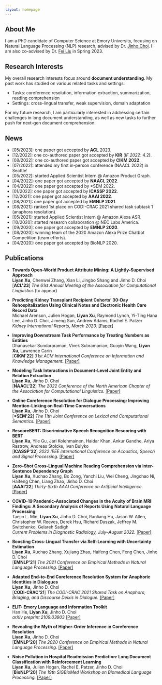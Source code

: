 ```yaml
---
layout: homepage
---
```


## About Me

I am a PhD candidate of Computer Science at Emory University, focusing on Natural Language Processing (NLP) research, advised by Dr. [Jinho Choi](https://www.emorynlp.org/faculty/jinho-choi). I am also co-advised by Dr. [Fei Liu](https://www.cs.emory.edu/~fliu40/) in Spring 2023.

## Research Interests

My overall research interests focus around **document understanding**. My past work has studied on various related tasks and settings:
- Tasks: coreference resolution, information extraction, summarization, reading comprehension
- Settings: cross-lingual transfer, weak supervision, domain adaptation

For my future research, I am particularly interested in addressing certain challenges in long document understanding, as well as new tasks to further push for next-gen document comprehension.

## News

- \[05/2023\]: one paper got accepted by **ACL** 2023.
- \[12/2022\]: one co-authored paper got accepted by **KIR** (*IF 2022*: 4.2).
- \[08/2022\]: one co-authored paper got accepted by **CIKM 2022**.
- \[07/2022\]: attended my first in-person conference (NAACL 2022) in Seattle!
- \[05/2022\]: started Applied Scientist Intern @ Amazon Product Graph.
- \[04/2022\]: one paper got accepted by **NAACL 2022**.
- \[04/2022\]: one paper got accepted by \*SEM 2022.
- \[01/2022\]: one paper got accepted by **ICASSP 2022**.
- \[12/2021\]: one paper got accepted by **AAAI 2022**.
- \[08/2021\]: one paper got accepted by **EMNLP 2021**.
- \[08/2021\]: ranked 1st place on CODI-CRAC 2021 shared task subtask 1 (anaphora resolution).
- \[05/2021\]: started Applied Scientist Intern @ Amazon Alexa ASR.
- \[10/2020\]: started research collaboration @ NEC Labs America.
- \[09/2020\]: one paper got accepted by **EMNLP 2020**.
- \[08/2020\]: winning team of the 2020 Amazon Alexa Prize Chatbot Competition (team efforts).
- \[04/2020\]: one paper got accepted by BioNLP 2020.

## Publications

- **Towards Open-World Product Attribute Mining: A Lightly-Supervised Approach** <br>
  **Liyan Xu**, Chenwei Zhang, Xian Li, Jingbo Shang and Jinho D. Choi <br>
  [**ACL'23**] *The 61st Annual Meeting of the Association for Computational Linguistics* (to appear)

- **Predicting Kidney Transplant Recipient Cohorts’ 30-Day Rehospitalization Using Clinical Notes and Electronic Health Care Record Data** <br>
  Michael Arenson, Julien Hogan, **Liyan Xu**, Raymond Lynch, Yi-Ting Hana Lee, Jinho D. Choi, Jimeng Sun, Andrew Adams, Rachel E. Patzer <br>
  *Kidney International Reports, March 2023.* [\[Paper\]](https://www.sciencedirect.com/science/article/pii/S2468024922019015)

- **Improving Downstream Task Performance by Treating Numbers as Entities** <br>
  Dhanasekar Sundararaman, Vivek Subramanian, Guoyin Wang, **Liyan Xu**, Lawrence Carin <br>
  [**CIKM'22**] *31st ACM International Conference on Information and Knowledge Management.* [\[Paper\]](https://dl.acm.org/doi/abs/10.1145/3511808.3557614)

- **Modeling Task Interactions in Document-Level Joint Entity and Relation Extraction** <br>
  **Liyan Xu**, Jinho D. Choi <br>
  [**NAACL'22**] *The 2022 Conference of the North American Chapter of the Association for Computational Linguistics.* [\[Paper\]](https://aclanthology.org/2022.naacl-main.395)

- **Online Coreference Resolution for Dialogue Processing: Improving Mention-Linking on Real-Time Conversations** <br>
  **Liyan Xu**, Jinho D. Choi <br>
  [**\*SEM'22**] *The 11th Joint Conference on Lexical and Computational Semantics.* [\[Paper\]](https://aclanthology.org/2022.starsem-1.30)

- **RescoreBERT: Discriminative Speech Recognition Rescoring with BERT** <br>
  **Liyan Xu**, Yile Gu, Jari Kolehmainen, Haidar Khan, Ankur Gandhe, Ariya Rastrow, Andreas Stolcke, Ivan Bulyko <br>
  [**ICASSP'22**] *2022 IEEE International Conference on Acoustics, Speech and Signal Processing.* [\[Paper\]](https://ieeexplore.ieee.org/document/9747118)

- **Zero-Shot Cross-Lingual Machine Reading Comprehension via Inter-Sentence Dependency Graph** <br>
  **Liyan Xu**, Xuchao Zhang, Bo Zong, Yanchi Liu, Wei Cheng, Jingchao Ni, Haifeng Chen, Liang Zhao, Jinho D. Choi <br>
  [**AAAI'22**] *Thirty-Sixth AAAI Conference on Artificial Intelligence.* [\[Paper\]](https://ojs.aaai.org/index.php/AAAI/article/view/21407)

- **COVID-19 Pandemic-Associated Changes in the Acuity of Brain MRI Findings: A Secondary Analysis of Reports Using Natural Language Processing** <br>
  Taejin L. Min, **Liyan Xu**, Jinho D. Choi, Ranliang Hu, Jason W. Allen, Christopher W. Reeves, Derek Hsu, Richard Duszak,
  Jeffrey M. Switchenko, Gelareh Sadigh <br>
  *Current Problems in Diagnostic Radiology, July–August 2022.* [\[Paper\]](https://www.sciencedirect.com/science/article/pii/S0363018821001894)

- **Boosting Cross-Lingual Transfer via Self-Learning with Uncertainty Estimation** <br>
  **Liyan Xu**, Xuchao Zhang, Xujiang Zhao, Haifeng Chen, Feng Chen, Jinho D. Choi <br>
  [**EMNLP'21**] *The 2021 Conference on Empirical Methods in Natural Language Processing.* [\[Paper\]](https://aclanthology.org/2021.emnlp-main.538)

- **Adapted End-to-End Coreference Resolution System for Anaphoric Identities in Dialogues** <br>
  **Liyan Xu**, Jinho D. Choi <br>
  [**CODI-CRAC'21**] *The CODI-CRAC 2021 Shared Task on Anaphora, Bridging, and Discourse Deixis in Dialogue.* [\[Paper\]](https://aclanthology.org/2021.codi-sharedtask.6)

- **ELIT: Emory Language and Information Toolkit** <br>
  Han He, **Liyan Xu**, Jinho D. Choi <br>
  *arXiv preprint 2109.03903* [\[Paper\]](https://arxiv.org/abs/2109.03903v1)

- **Revealing the Myth of Higher-Order Inference in Coreference Resolution** <br>
  **Liyan Xu**, Jinho D. Choi <br>
  [**EMNLP'20**] *The 2020 Conference on Empirical Methods in Natural Language Processing.* [\[Paper\]](https://www.aclweb.org/anthology/2020.emnlp-main.686)

- **Noise Pollution in Hospital Readmission Prediction: Long Document Classification with Reinforcement Learning** <br>
  **Liyan Xu**, Julien Hogan, Rachel E. Patzer, Jinho D. Choi <br>
  [**BioNLP'20**] *The 19th SIGBioMed Workshop on Biomedical Language Processing.* [\[Paper\]](https://www.aclweb.org/anthology/2020.bionlp-1.10)

<!--{% include_relative _includes/publications.md %}-->

<!--{% include_relative _includes/services.md %}-->

